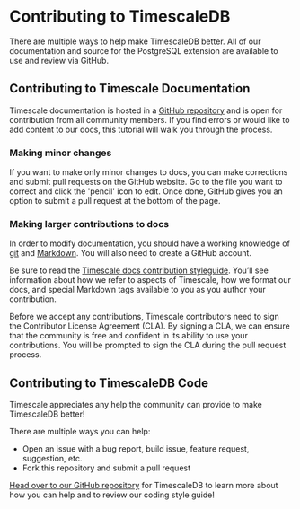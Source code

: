 # Contributing to TimescaleDB

There are multiple ways to help make TimescaleDB better. All of our documentation
and source for the PostgreSQL extension are available to use and review via 
GitHub.

## Contributing to Timescale Documentation

Timescale documentation is hosted in a [GitHub repository][github-docs] 
and is open for contribution from all community members. If you 
find errors or would like to add content to our docs, this tutorial 
will walk you through the process.

### Making minor changes
If you want to make only minor changes to docs, you can make corrections 
and submit pull requests on the GitHub website. Go to the file you want to 
correct and click the 'pencil' icon to edit. Once done, GitHub gives you 
an option to submit a pull request at the bottom of the page.

### Making larger contributions to docs
In order to modify documentation, you should have a working knowledge 
of [git][install-git] and [Markdown][markdown-tutorial]. You will 
also need to create a GitHub account.

Be sure to read the [Timescale docs contribution styleguide][timescale-docs-style]. 
You’ll see information about how we refer to aspects of Timescale, 
how we format our docs, and special Markdown tags available to 
you as you author your contribution.

Before we accept any contributions, Timescale contributors need to
sign the Contributor License Agreement (CLA). By signing a CLA, we 
can ensure that the community is free and confident in its
ability to use your contributions. You will be prompted to sign the
CLA during the pull request process.


## Contributing to TimescaleDB Code

Timescale appreciates any help the community can provide to make TimescaleDB better!

There are multiple ways you can help:
 * Open an issue with a bug report, build issue, feature request, suggestion, etc.
 * Fork this repository and submit a pull request

[Head over to our GitHub repository][github-timescaledb] for TimescaleDB to learn more about how you
can help and to review our coding style guide!



[github-docs]: https://github.com/timescale/docs
[github-timescaledb]: https://github.com/timescale/timescaledb/blob/master/CONTRIBUTING.md
[timescale-docs-style]: https://github.com/timescale/docs/blob/master/README.md
[install-git]: https://git-scm.com/book/en/v2/Getting-Started-Installing-Git
[markdown-tutorial]: https://www.markdownguide.org/basic-syntax/